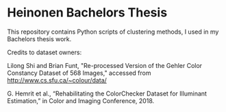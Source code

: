 # Heinonen Bachelors Thesis
 This repository contains Python scripts of clustering methods, I used in my Bachelors thesis work.

 Credits to dataset owners:

Lilong Shi and Brian Funt, "Re-processed Version of the Gehler Color Constancy Dataset of 568 Images," accessed from http://www.cs.sfu.ca/~colour/data/


G. Hemrit et al., “Rehabilitating the ColorChecker Dataset for Illuminant Estimation,” in Color and Imaging Conference, 2018.
